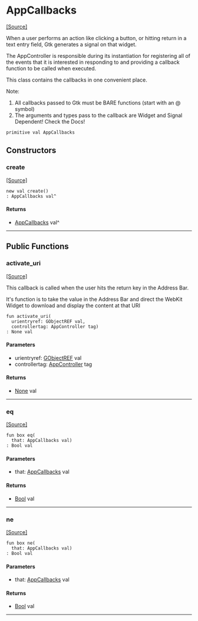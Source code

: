 # AppCallbacks
<span class="source-link">[[Source]](src/minimal-browser/main.md#L91)</span>

When a user performs an action like clicking a button, or hitting return in
a text entry field, Gtk generates a signal on that widget.

The AppController is responsible during its instantiation for registering all
of the events that it is interested in responding to and providing a callback
function to be called when executed.

This class contains the callbacks in one convenient place.

Note:

1. All callbacks passed to Gtk must be BARE functions (start with an @ symbol)
2. The arguments and types pass to the callback are Widget and Signal Dependent!  Check the Docs!



```pony
primitive val AppCallbacks
```

## Constructors

### create
<span class="source-link">[[Source]](src/minimal-browser/main.md#L91)</span>


```pony
new val create()
: AppCallbacks val^
```

#### Returns

* [AppCallbacks](minimal-browser-AppCallbacks.md) val^

---

## Public Functions

### activate_uri
<span class="source-link">[[Source]](src/minimal-browser/main.md#L109)</span>


This callback is called when the user hits the return key in the Address Bar.

It's function is to take the value in the Address Bar and direct the WebKit
Widget to download and display the content at that URI


```pony
fun activate_uri(
  urientryref: GObjectREF val,
  controllertag: AppController tag)
: None val
```
#### Parameters

*   urientryref: [GObjectREF](minimal-browser-..-gobject-GObjectREF.md) val
*   controllertag: [AppController](minimal-browser-AppController.md) tag

#### Returns

* [None](builtin-None.md) val

---

### eq
<span class="source-link">[[Source]](src/minimal-browser/main.md#L109)</span>


```pony
fun box eq(
  that: AppCallbacks val)
: Bool val
```
#### Parameters

*   that: [AppCallbacks](minimal-browser-AppCallbacks.md) val

#### Returns

* [Bool](builtin-Bool.md) val

---

### ne
<span class="source-link">[[Source]](src/minimal-browser/main.md#L109)</span>


```pony
fun box ne(
  that: AppCallbacks val)
: Bool val
```
#### Parameters

*   that: [AppCallbacks](minimal-browser-AppCallbacks.md) val

#### Returns

* [Bool](builtin-Bool.md) val

---

